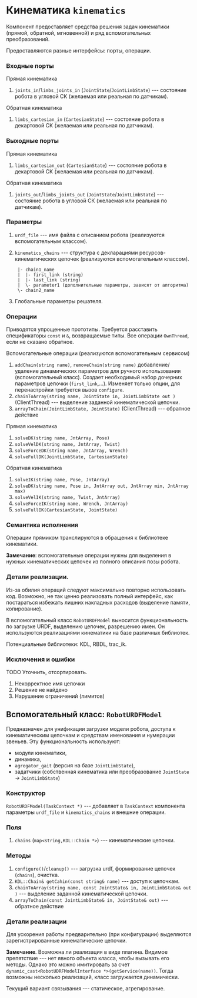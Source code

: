 Кинематика `kinematics`
=======================

Компонент предоставляет средства решения задач кинематики (прямой, обратной, мгновенной) 
и ряд вспомогательных преобразований.

Предоставляются разные интерфейсы: порты, операции.

### Входные порты

Прямая кинематика

1. `joints_in`/`limbs_joints_in` (`JointState`/`JointLimbState`) --- состояние робота в угловой СК (желаемая или реальная по датчикам).

Обратная кинематика

1. `limbs_cartesian_in` (`CartesianState`) --- состояние робота в декартовой СК (желаемая или реальная по датчикам).

### Выходные порты

Прямая кинематика

1. `limbs_cartesian_out` (`CartesianState`) --- состояние робота в декартовой СК (желаемая или реальная по датчикам).

Обратная кинематика

1. `joints_out`/`limbs_joints_out` (`JointState`/`JointLimbState`) --- состояние робота в угловой СК (желаемая или реальная по датчикам).


### Параметры

1. `urdf_file` --- имя файла с описанием робота (реализуются вспомогательным классом).
1. `kinematics_chains` --- структура с декларациями ресурсов-кинематических цепочек (реализуются вспомогательным классом).
  
        |- chain1_name
        |  |- first_link (string)
        |  |- last_link (string)
        |  \- parameter1 (дополнительные параметры, зависят от алгоритма)
        \- chain2_name

2. Глобальные параметры решателя.

### Операции

Приводятся упрощенные прототипы. Требуется расставить спецификаторы `const` и `&`, возвращаемые типы. 
Все операции `OwnThread`, если не сказано обратное.

Вспомогательные операции (реализуются вспомогательным сервисом)

1. `addChain(string name)`, `removeChain(string name)` добавление/удаление динамических параметров для ручного использования (вспомогательный класс). 
 Создает необходимый набор дочерних параметров цепочки (`first_link`,...). Изменяет только опции, для перенастройки требуется вызов `configure`.
1. `chainToArray(string name, JointState in, JointLimbState out )` (ClientThread)  --- выделение заданной кинематической цепочки.
1. `arrayToChain(JointLimbState, JointState)` (ClientThread)  --- обратное действие

Прямая кинематика

1. `solveDK(string name, JntArray, Pose)`
1. `solveVelDK(string name, JntArray, Twist)`
1. `solveForceDK(string name, JntArray, Wrench)`
1. `solveFullDK(JointLimbState, CartesianState)`

Обратная кинематика

1. `solveIK(string name, Pose, JntArray)`
1. `solveDK(string name, Pose in, JntArray out, JntArray min, JntArray max)`
1. `solveVelIK(string name, Twist, JntArray)`
1. `solveForceIK(string name, Wrench, JntArray)`
1. `solveFullIK(CartesianState, JointState)`

### Семантика исполнения

Операции прямиком транслируются в обращения к библиотеке кинематики.

**Замечание**: вспомогательные операции нужны для выделения в нужных кинематических цепочек из полного описания позы робота.

### Детали реализации.

Из-за обилия операций следуют максимально повторно использовать код. Возможно, не так ценно реализовать
полный интерфейс, как постараться избежать лишних накладных расходов (выделение памяти, копирование).

В вспомогательный класс `RobotURDFModel` выносится функциональность по загрузке URDF, выделению цепочек, разрешению имен. Он используются реализациями кинематики на базе различных библиотек.

Потенциальные библиотеки: KDL, RBDL, trac_ik.

### Исключения и ошибки

TODO Уточнить, отсортировать.

1. Некорректное имя цепочки
2. Решение не найдено
3. Нарушение ограничений (лимитов)

Вспомогательный класс: `RobotURDFModel`
-----------------

Предназначен для унификации загрузки модели робота, доступа к кинематическим цепочкам и средствам именования и нумерации звеньев. 
Эту функциональность используют: 

* модули кинематики, 
* динамика, 
* `agregator_gait` (версия на базе `JointLimbState`), 
* задатчики (собственная кинематика или преобразование `JointState` -> `JointLimbState`) 

### Конструктор

`RobotURDFModel(TaskContext *)` ---  добавляет в `TaskContext` компонента параметры `urdf_file` и `kinematics_chains` и внешние операции.

### Поля

1. `chains` (`map<string,KDL::Chain *>`) --- кинематические цепочки.

### Методы

1. `configure()`/`cleanup()` --- загрузка urdf, формирование цепочек (`chains`), очистка.
2. `KDL::Chain& getCahin(const string& name)`  --- доступ к цепочкам.
1. `chainToArray(string name, const JointState& in, JointLimbState& out )`  --- выделение заданной кинематической цепочки.
1. `arrayToChain(const JointLimbState& in, JointState& out)` --- обратное действие

### Детали реализации

Для ускорения работы предварительно (при конфигурации) выделяются зарегистрированные кинематические цепочки.

**Замечание**. Возможна ли реализация в виде плагина. Видимое препятствие --- нет явного объекта класса, чтобы вызывать его методы.
Однако это можно имитировать за счет `dynamic_cast<RobotUDRFModelInterface *>(getService(name))`. Тогда возможны несколько реализаций,
класс загружается динамически.

Текущий вариант связывания --- статическое, агрегирование.
